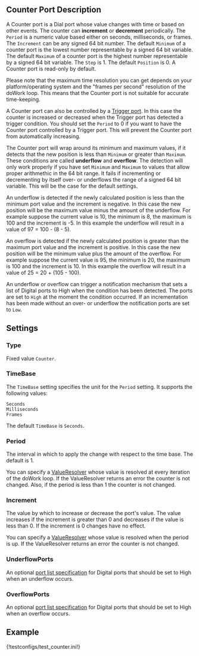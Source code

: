 ## Counter Port Description

A Counter port is a Dial port whose value changes with time or based on other events. The counter can **increment** or **decrement** periodically. The `Period` is a numeric value based either on seconds, milliseconds, or frames. The `Increment` can be any signed 64 bit number. The default `Minimum` of a counter port is the lowest number representable by a signed 64 bit variable. The default `Maximum` of a counter port is the highest number representable by a signed 64 bit variable. The `Step` is 1. The default `Position` is 0. A Counter port is read-only by default.

Please note that the maximum time resolution you can get depends on your platform/operating system and the "frames per second" resolution of the doWork loop. This means that the Counter port is not suitable for accurate time-keeping.

A Counter port can also be controlled by a [Trigger port](trigger_port.md). In this case the counter is increased or decreased when the Trigger port has detected a trigger condition. You should set the `Period` to 0 if you want to have the Counter port controlled by a Trigger port. This will prevent the Counter port from automatically increasing.

The Counter port will wrap around its minimum and maximum values, if it detects that the new position is less than `Minimum` or greater than `Maximum`. These conditions are called **underflow** and **overflow**. The detection will only work properly if you have set `Minimum` and `Maximum` to values that allow proper arithmethic in the 64 bit range. It fails if incrementing or decrementing by itself over- or underflows the range of a signed 64 bit variable. This will be the case for the default settings.

An underflow is detected if the newly calculated position is less than the minimum port value and the increment is negative. In this case the new position will be the maximum value minus the amount of the underflow. For example suppose the current value is 10, the minimum is 8, the maximum is 100 and the increment is -5. In this example the underflow will result in a value of 97 = 100 - (8 - 5).

An overflow is detected if the newly calculated position is greater than the maximum port value and the increment is positive. In this case the new position will be the minimum value plus the amount of the overflow. For example suppose the current value is 95, the minimum is 20, the maximum is 100 and the increment is 10. In this example the overflow will result in a value of 25 = 20 + (105 - 100).   

An underflow or overflow can trigger a notification mechanism that sets a list of Digital ports to High when the condition has been detected. The ports are set to `High` at the moment the condition occurred. If an incrementation has been made without an over- or underflow the notification ports are set to `Low`.

## Settings

### Type
Fixed value `Counter`.

### TimeBase
The `TimeBase` setting specifies the unit for the `Period` setting. It supports the following values:

	Seconds
	Milliseconds
	Frames

The default `TimeBase` is `Seconds`.

### Period
The interval in which to apply the change with respect to the time base. The default is 1.

You can specify a [ValueResolver](../ports.md#value_resolvers) whose value is resolved at every iteration of the doWork loop. If the ValueResolver returns an error the counter is not changed. Also, if the period is less than 1 the counter is not changed.

### Increment
The value by which to increase or decrease the port's value. The value increases if the increment is greater than 0 and decreases if the value is less than 0. If the increment is 0 changes have no effect.

You can specify a [ValueResolver](../ports.md#value_resolvers) whose value is resolved when the period is up. If the ValueResolver returns an error the counter is not changed.

### UnderflowPorts
An optional [port list specification](../ports.md#port_lists) for Digital ports that should be set to High when an underflow occurs.

### OverflowPorts
An optional [port list specification](../ports.md#port_lists) for Digital ports that should be set to High when an overflow occurs.

## Example

{!testconfigs/test_counter.ini!}
